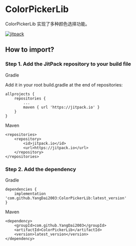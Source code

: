 # ColorPickerLib

ColorPickerLib 实现了多种颜色选择功能。

[![jitpack](https://jitpack.io/v/YangDai2003/ColorPickerLib.svg)](https://jitpack.io/#YangDai2003/ColorPickerLib)

## How to import?

### Step 1. Add the JitPack repository to your build file

Gradle

Add it in your root build.gradle at the end of repositories:

```code
allprojects {
    repositories {
        ...
        maven { url 'https://jitpack.io' }
    }
}
```

Maven

```code
<repositories>
    <repository>
        <id>jitpack.io</id>
        <url>https://jitpack.io</url>
    </repository>
</repositories>
```

### Step 2. Add the dependency

Gradle

```code
dependencies {
    implementation 'com.github.YangDai2003:ColorPickerLib:latest_version'
}
```

Maven

```code
<dependency>
    <groupId>com.github.YangDai2003</groupId>
    <artifactId>ColorPickerLib</artifactId>
    <version>latest_version</version>
</dependency>
```
